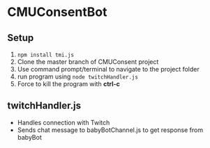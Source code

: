 # CMUConsentBot

## Setup

1. `npm install tmi.js`
2. Clone the master branch of CMUConsent project
3. Use command prompt/terminal to navigate to the project folder
4. run program using `node twitchHandler.js`
5. Force to kill the program with **ctrl-c**


## twitchHandler.js
- Handles connection with Twitch
- Sends chat message to babyBotChannel.js to get response from babyBot
